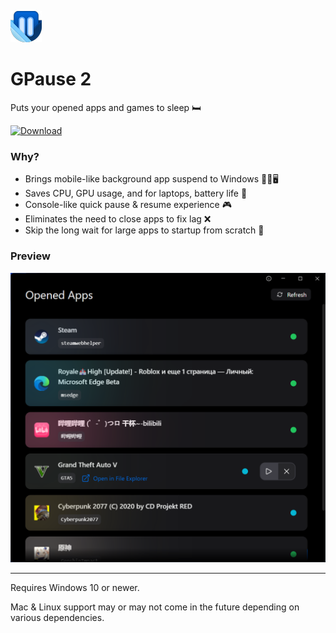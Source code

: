 ![App Icon](./src-tauri/icons/StoreLogo.png)

# GPause 2

Puts your opened apps and games to sleep 🛏️

[![Download](https://img.shields.io/badge/Download%20➡️-blue?style=for-the-badge)](https://github.com/wind-explorer/gpause-2/releases/latest)

### Why?

- Brings mobile-like background app suspend to Windows 📱🤝🖥️
- Saves CPU, GPU usage, and for laptops, battery life 🔋
- Console-like quick pause & resume experience 🎮
- Eliminates the need to close apps to fix lag ❌
- Skip the long wait for large apps to startup from scratch 🚀

### Preview

<picture>
  <source
    srcset="./screenshots/dark.png"
    media="(prefers-color-scheme: dark)"
  />
  <source
    srcset="./screenshots/light.png"
    media="(prefers-color-scheme: light), (prefers-color-scheme: no-preference)"
  />
  <img src="./screenshots/dark.png" />
</picture>

---

Requires Windows 10 or newer.

Mac & Linux support may or may not come in the future depending on various dependencies.
